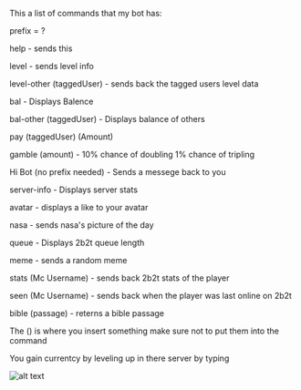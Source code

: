This a list of commands that my bot has:

prefix = ?

help - sends this

level - sends level info

level-other (taggedUser) - sends back the tagged users level data
  
bal - Displays Balence

bal-other (taggedUser) - Displays balance of others
  
pay (taggedUser) (Amount)
  
gamble (amount) - 10% chance of doubling 1% chance of tripling
  
Hi Bot (no prefix needed) - Sends a messege back to you

server-info - Displays server stats

avatar - displays a like to your avatar

nasa - sends nasa's picture of the day

queue - Displays 2b2t queue length

meme - sends a random meme

stats (Mc Username) - sends back 2b2t stats of the player
  
seen (Mc Username) - sends back when the player was last online on 2b2t
  
bible (passage) - reterns a bible passage
  
The () is where you insert something make sure not to put them into the command

You gain currentcy by leveling up in there server by typing

![alt text](https://drive.google.com/file/d/1c2OXBbgw3bsaS0LQSqaksEW8graCPxv6/view)
